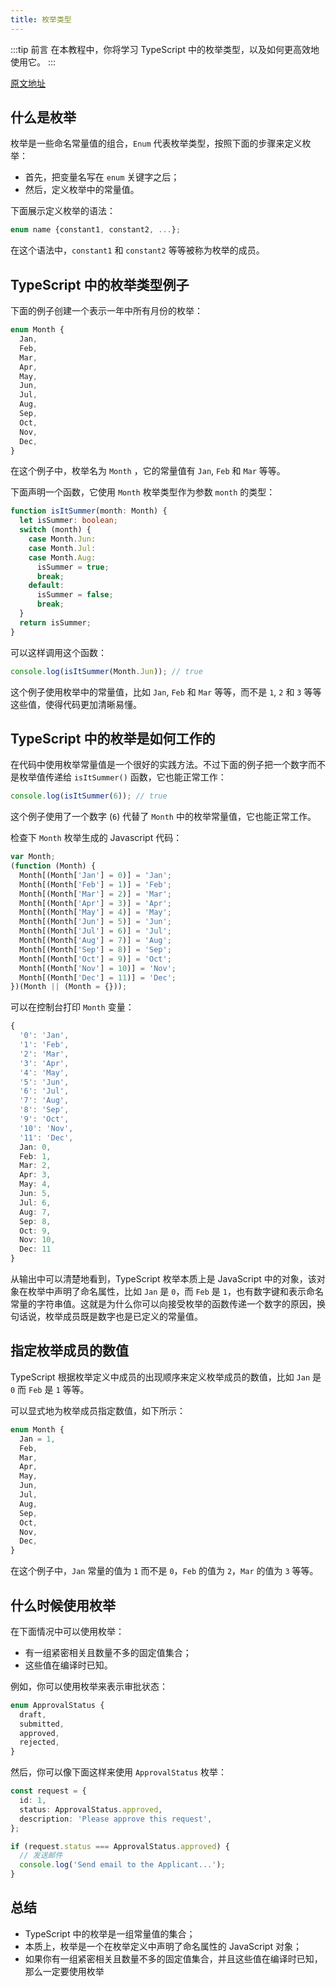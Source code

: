 ```yaml
---
title: 枚举类型
---
```


:::tip 前言
在本教程中，你将学习 TypeScript 中的枚举类型，以及如何更高效地使用它。
:::

[原文地址](https://www.typescripttutorial.net/typescript-tutorial/typescript-enum/)

## 什么是枚举

枚举是一些命名常量值的组合，`Enum` 代表枚举类型，按照下面的步骤来定义枚举：

- 首先，把变量名写在 `enum` 关键字之后；
- 然后，定义枚举中的常量值。

下面展示定义枚举的语法：

```ts
enum name {constant1, constant2, ...};
```

在这个语法中，`constant1` 和 `constant2` 等等被称为枚举的成员。

## TypeScript 中的枚举类型例子

下面的例子创建一个表示一年中所有月份的枚举：

```ts
enum Month {
  Jan,
  Feb,
  Mar,
  Apr,
  May,
  Jun,
  Jul,
  Aug,
  Sep,
  Oct,
  Nov,
  Dec,
}
```

在这个例子中，枚举名为 `Month` ，它的常量值有 `Jan`, `Feb` 和 `Mar` 等等。

下面声明一个函数，它使用 `Month` 枚举类型作为参数 `month` 的类型：

```ts
function isItSummer(month: Month) {
  let isSummer: boolean;
  switch (month) {
    case Month.Jun:
    case Month.Jul:
    case Month.Aug:
      isSummer = true;
      break;
    default:
      isSummer = false;
      break;
  }
  return isSummer;
}
```

可以这样调用这个函数：

```ts
console.log(isItSummer(Month.Jun)); // true
```

这个例子使用枚举中的常量值，比如 `Jan`, `Feb` 和 `Mar` 等等，而不是 `1`, `2` 和 `3` 等等这些值，使得代码更加清晰易懂。

## TypeScript 中的枚举是如何工作的

在代码中使用枚举常量值是一个很好的实践方法。不过下面的例子把一个数字而不是枚举值传递给 `isItSummer()` 函数，它也能正常工作：

```ts
console.log(isItSummer(6)); // true
```

这个例子使用了一个数字 (`6`) 代替了 `Month` 中的枚举常量值，它也能正常工作。

检查下 `Month` 枚举生成的 Javascript 代码：

```ts
var Month;
(function (Month) {
  Month[(Month['Jan'] = 0)] = 'Jan';
  Month[(Month['Feb'] = 1)] = 'Feb';
  Month[(Month['Mar'] = 2)] = 'Mar';
  Month[(Month['Apr'] = 3)] = 'Apr';
  Month[(Month['May'] = 4)] = 'May';
  Month[(Month['Jun'] = 5)] = 'Jun';
  Month[(Month['Jul'] = 6)] = 'Jul';
  Month[(Month['Aug'] = 7)] = 'Aug';
  Month[(Month['Sep'] = 8)] = 'Sep';
  Month[(Month['Oct'] = 9)] = 'Oct';
  Month[(Month['Nov'] = 10)] = 'Nov';
  Month[(Month['Dec'] = 11)] = 'Dec';
})(Month || (Month = {}));
```

可以在控制台打印 `Month` 变量：

```ts
{
  '0': 'Jan',
  '1': 'Feb',
  '2': 'Mar',
  '3': 'Apr',
  '4': 'May',
  '5': 'Jun',
  '6': 'Jul',
  '7': 'Aug',
  '8': 'Sep',
  '9': 'Oct',
  '10': 'Nov',
  '11': 'Dec',
  Jan: 0,
  Feb: 1,
  Mar: 2,
  Apr: 3,
  May: 4,
  Jun: 5,
  Jul: 6,
  Aug: 7,
  Sep: 8,
  Oct: 9,
  Nov: 10,
  Dec: 11
}
```

从输出中可以清楚地看到，TypeScript 枚举本质上是 JavaScript 中的对象，该对象在枚举中声明了命名属性，比如 `Jan` 是 `0`，而 `Feb` 是 `1`，也有数字键和表示命名常量的字符串值。这就是为什么你可以向接受枚举的函数传递一个数字的原因，换句话说，枚举成员既是数字也是已定义的常量值。

## 指定枚举成员的数值

TypeScript 根据枚举定义中成员的出现顺序来定义枚举成员的数值，比如 `Jan` 是 `0` 而 `Feb` 是 `1` 等等。

可以显式地为枚举成员指定数值，如下所示：

```ts
enum Month {
  Jan = 1,
  Feb,
  Mar,
  Apr,
  May,
  Jun,
  Jul,
  Aug,
  Sep,
  Oct,
  Nov,
  Dec,
}
```

在这个例子中，`Jan` 常量的值为 `1` 而不是 `0`，`Feb` 的值为 `2`，`Mar` 的值为 `3` 等等。

## 什么时候使用枚举

在下面情况中可以使用枚举：

- 有一组紧密相关且数量不多的固定值集合；
- 这些值在编译时已知。

例如，你可以使用枚举来表示审批状态：

```ts
enum ApprovalStatus {
  draft,
  submitted,
  approved,
  rejected,
}
```

然后，你可以像下面这样来使用 `ApprovalStatus` 枚举：

```ts
const request = {
  id: 1,
  status: ApprovalStatus.approved,
  description: 'Please approve this request',
};

if (request.status === ApprovalStatus.approved) {
  // 发送邮件
  console.log('Send email to the Applicant...');
}
```

## 总结

- TypeScript 中的枚举是一组常量值的集合；
- 本质上，枚举是一个在枚举定义中声明了命名属性的 JavaScript 对象；
- 如果你有一组紧密相关且数量不多的固定值集合，并且这些值在编译时已知，那么一定要使用枚举
